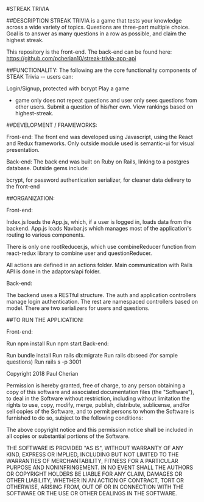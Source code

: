 #STREAK TRIVIA

##DESCRIPTION
STREAK TRIVIA is a game that tests your knowledge across a wide variety of topics.
Questions are three-part multiple choice. Goal is to answer as many questions in a row as possible,
and claim the highest streak.

This repository is the front-end. The back-end can be found here: https://github.com/pcherian10/streak-trivia-app-api

##FUNCTIONALITY: The following are the core functionality components of STEAK Trivia -- users can:

Login/Signup, protected with bcrypt
Play a game
  - game only does not repeat questions and user only sees questions from other users.
Submit a question of his/her own.
View rankings based on highest-streak.


##DEVELOPMENT / FRAMEWORKS:

Front-end: The front end was developed using Javascript, using the React and Redux frameworks.
Only outside module used is semantic-ui for visual presentation.

Back-end: The back end was built on Ruby on Rails, linking to a postgres database. Outside gems include:

bcrypt, for password authentication
serializer, for cleaner data delivery to the front-end

##ORGANIZATION:

Front-end:

Index.js loads the App.js, which, if a user is logged in, loads data from the backend.
App.js loads Navbar.js which manages most of the application's routing to various components.

There is only one rootReducer.js, which use combineReducer function from react-redux library to combine user and questionReducer.

All actions are defined in an actions folder.
Main communication with Rails API is done in the adaptors/api folder.

Back-end:

The backend uses a RESTful structure. The auth and application controllers manage login authentication. The rest are namespaced controllers based on model. There are two serializers for users and questions.

##TO RUN THE APPLICATION:

Front-end:

Run npm install
Run npm start
Back-end:

Run bundle install
Run rails db:migrate
Run rails db:seed (for sample questions)
Run rails s -p 3001

Copyright 2018 Paul Cherian

Permission is hereby granted, free of charge, to any person obtaining a copy of this software and associated documentation files (the "Software"), to deal in the Software without restriction, including without limitation the rights to use, copy, modify, merge, publish, distribute, sublicense, and/or sell copies of the Software, and to permit persons to whom the Software is furnished to do so, subject to the following conditions:

The above copyright notice and this permission notice shall be included in all copies or substantial portions of the Software.

THE SOFTWARE IS PROVIDED "AS IS", WITHOUT WARRANTY OF ANY KIND, EXPRESS OR IMPLIED, INCLUDING BUT NOT LIMITED TO THE WARRANTIES OF MERCHANTABILITY, FITNESS FOR A PARTICULAR PURPOSE AND NONINFRINGEMENT. IN NO EVENT SHALL THE AUTHORS OR COPYRIGHT HOLDERS BE LIABLE FOR ANY CLAIM, DAMAGES OR OTHER LIABILITY, WHETHER IN AN ACTION OF CONTRACT, TORT OR OTHERWISE, ARISING FROM, OUT OF OR IN CONNECTION WITH THE SOFTWARE OR THE USE OR OTHER DEALINGS IN THE SOFTWARE.
